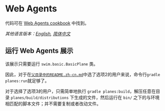# Web Agents

代码可在 [Web Agents cookbook](https://swimos.org/tutorials/web-agents/) 中找到。

*其他语言版本：[English](README.md), [简体中文](README.zh-cn.md)*

## 运行 Web Agents 展示

该展示只需要运行 `swim.basic.BasicPlane` 类。

因此，对于在[`父目录中的README.zh-cn.md`](../README.zh-cn.md)中选了选项2的用户来说，命令行`gradle planes:run`就足够了。

对于选择了选项3的用户，只需简单地执行 `gradle planes:build`，解压任意在目录 `planes/build/distributions` 下生成的文件，然后运行在 `bin/` 之下的与环境相匹配的脚本文件；并不需要复制或者改动文件。